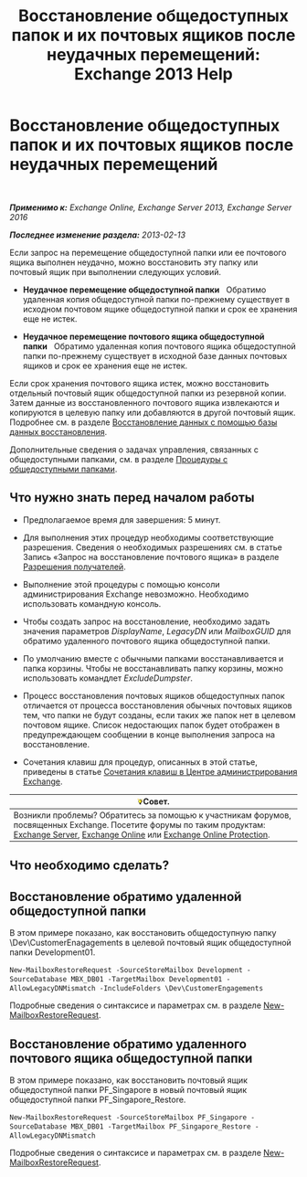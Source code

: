 ﻿---
title: 'Восстановление общедоступных папок и их почтовых ящиков после неудачных перемещений: Exchange 2013 Help'
TOCTitle: Восстановление общедоступных папок и их почтовых ящиков после неудачных перемещений
ms:assetid: 2ade83c9-5f9b-4945-bf32-48fa8185b515
ms:mtpsurl: https://technet.microsoft.com/ru-ru/library/JJ983802(v=EXCHG.150)
ms:contentKeyID: 52061215
ms.date: 04/30/2018
mtps_version: v=EXCHG.150
ms.translationtype: HT
---

# Восстановление общедоступных папок и их почтовых ящиков после неудачных перемещений

 

_**Применимо к:** Exchange Online, Exchange Server 2013, Exchange Server 2016_

_**Последнее изменение раздела:** 2013-02-13_

Если запрос на перемещение общедоступной папки или ее почтового ящика выполнен неудачно, можно восстановить эту папку или почтовый ящик при выполнении следующих условий.

  - **Неудачное перемещение общедоступной папки**   Обратимо удаленная копия общедоступной папки по-прежнему существует в исходном почтовом ящике общедоступной папки и срок ее хранения еще не истек.

  - **Неудачное перемещение почтового ящика общедоступной папки**   Обратимо удаленная копия почтового ящика общедоступной папки по-прежнему существует в исходной базе данных почтовых ящиков и срок ее хранения еще не истек.

Если срок хранения почтового ящика истек, можно восстановить отдельный почтовый ящик общедоступной папки из резервной копии. Затем данные из восстановленного почтового ящика извлекаются и копируются в целевую папку или добавляются в другой почтовый ящик. Подробнее см. в разделе [Восстановление данных с помощью базы данных восстановления](restore-data-using-a-recovery-database-exchange-2013-help.md).

Дополнительные сведения о задачах управления, связанных с общедоступными папками, см. в разделе [Процедуры с общедоступными папками](public-folder-procedures-exchange-2013-help.md).

## Что нужно знать перед началом работы

  - Предполагаемое время для завершения: 5 минут.

  - Для выполнения этих процедур необходимы соответствующие разрешения. Сведения о необходимых разрешениях см. в статье Запись «Запрос на восстановление почтового ящика» в разделе [Разрешения получателей](recipients-permissions-exchange-2013-help.md).

  - Выполнение этой процедуры с помощью консоли администрирования Exchange невозможно. Необходимо использовать командную консоль.

  - Чтобы создать запрос на восстановление, необходимо задать значения параметров *DisplayName*, *LegacyDN* или *MailboxGUID* для обратимо удаленного почтового ящика общедоступной папки.

  - По умолчанию вместе с обычными папками восстанавливается и папка корзины. Чтобы не восстанавливать папку корзины, можно использовать командлет *ExcludeDumpster*.

  - Процесс восстановления почтовых ящиков общедоступных папок отличается от процесса восстановления обычных почтовых ящиков тем, что папки не будут созданы, если таких же папок нет в целевом почтовом ящике. Список недостающих папок будет отображен в предупреждающем сообщении в конце выполнения запроса на восстановление.

  - Сочетания клавиш для процедур, описанных в этой статье, приведены в статье [Сочетания клавиш в Центре администрирования Exchange](keyboard-shortcuts-in-the-exchange-admin-center-exchange-online-protection-help.md).

<table>
<thead>
<tr class="header">
<th><img src="images/Bb124558.tip(EXCHG.150).gif" title="Совет" alt="Совет" />Совет.</th>
</tr>
</thead>
<tbody>
<tr class="odd">
<td>Возникли проблемы? Обратитесь за помощью к участникам форумов, посвященных Exchange. Посетите форумы по таким продуктам: <a href="https://go.microsoft.com/fwlink/p/?linkid=60612">Exchange Server</a>, <a href="https://go.microsoft.com/fwlink/p/?linkid=267542">Exchange Online</a> или <a href="https://go.microsoft.com/fwlink/p/?linkid=285351">Exchange Online Protection</a>.</td>
</tr>
</tbody>
</table>


## Что необходимо сделать?

## Восстановление обратимо удаленной общедоступной папки

В этом примере показано, как восстановить общедоступную папку \\Dev\\CustomerEnagagements в целевой почтовый ящик общедоступной папки Development01.

    New-MailboxRestoreRequest -SourceStoreMailbox Development -SourceDatabase MBX_DB01 -TargetMailbox Development01 -AllowLegacyDNMismatch -IncludeFolders \Dev\CustomerEngagements

Подробные сведения о синтаксисе и параметрах см. в разделе [New-MailboxRestoreRequest](https://technet.microsoft.com/ru-ru/library/ff829875\(v=exchg.150\)).

## Восстановление обратимо удаленного почтового ящика общедоступной папки

В этом примере показано, как восстановить почтовый ящик общедоступной папки PF\_Singapore в новый почтовый ящик общедоступной папки PF\_Singapore\_Restore.

    New-MailboxRestoreRequest -SourceStoreMailbox PF_Singapore -SourceDatabase MBX_DB01 -TargetMailbox PF_Singapore_Restore -AllowLegacyDNMismatch

Подробные сведения о синтаксисе и параметрах см. в разделе [New-MailboxRestoreRequest](https://technet.microsoft.com/ru-ru/library/ff829875\(v=exchg.150\)).


